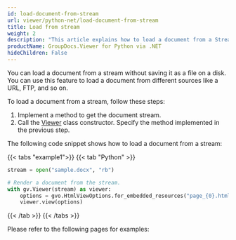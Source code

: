 ```yaml
---
id: load-document-from-stream
url: viewer/python-net/load-document-from-stream
title: Load from stream
weight: 2
description: "This article explains how to load a document from a Stream with GroupDocs.Viewer within your Python applications."
productName: GroupDocs.Viewer for Python via .NET
hideChildren: False
---
```

You can load a document from a stream without saving it as a file on a disk. You can use this feature to load a document from different sources like a URL, FTP, and so on.

To load a document from a stream, follow these steps:

1. Implement a method to get the document stream.
2. Call the [Viewer](https://reference.groupdocs.com/python-net/viewer/groupdocs.viewer/viewer) class constructor. Specify the method implemented in the previous step.

The following code snippet shows how to load a document from a stream:

{{< tabs "example1">}}
{{< tab "Python" >}}
```python
stream = open("sample.docx", "rb")

# Render a document from the stream.
with gv.Viewer(stream) as viewer:
    options = gvo.HtmlViewOptions.for_embedded_resources("page_{0}.html")
    viewer.view(options)
```
{{< /tab >}}
{{< /tabs >}}

Please refer to the following pages for examples: